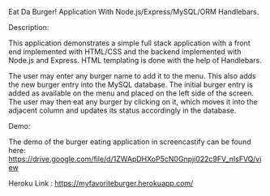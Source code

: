 Eat Da Burger! Application With Node.js/Express/MySQL/ORM Handlebars.


Description:

This application demonstrates a simple full stack application with a front end implemented with HTML/CSS and the backend implemented with Node.js and Express. HTML templating is done with the help of Handlebars.


The user may enter any burger name to add it to the menu. This also adds the new burger entry into the MySQL database. The initial burger entry is added as available on the menu and placed on the left side of the screen. The user may then eat any burger by clicking on it, which moves it into the adjacent column and updates its status accordingly in the database.


Demo:

The demo of the burger eating application in screencastify can be found here:
https://drive.google.com/file/d/1ZWApDHXoP5cN0Gnpji022c9FV_nIsFVQ/view

Heroku Link : 
https://myfavoriteburger.herokuapp.com/
